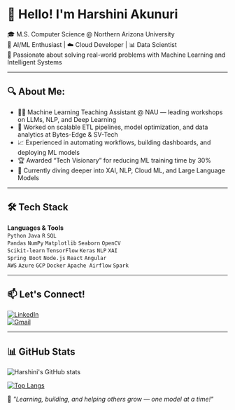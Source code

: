 # 👋 Hello! I'm Harshini Akunuri

🎓 M.S. Computer Science @ Northern Arizona University  
🧠 AI/ML Enthusiast | ☁️ Cloud Developer | 📊 Data Scientist  
💬 Passionate about solving real-world problems with Machine Learning and Intelligent Systems  

---

## 🔍 About Me:
- 👩‍🏫 Machine Learning Teaching Assistant @ NAU — leading workshops on LLMs, NLP, and Deep Learning
- 🤖 Worked on scalable ETL pipelines, model optimization, and data analytics at Bytes-Edge & SV-Tech
- 📈 Experienced in automating workflows, building dashboards, and deploying ML models
- 🏆 Awarded “Tech Visionary” for reducing ML training time by 30%
- 🌱 Currently diving deeper into XAI, NLP, Cloud ML, and Large Language Models

---

## 🛠️ Tech Stack

**Languages & Tools**  
`Python` `Java` `R` `SQL`  
`Pandas` `NumPy` `Matplotlib` `Seaborn` `OpenCV`  
`Scikit-learn` `TensorFlow` `Keras` `NLP` `XAI`  
`Spring Boot` `Node.js` `React` `Angular`  
`AWS` `Azure` `GCP` `Docker` `Apache Airflow` `Spark`

---

## 📫 Let's Connect!
[![LinkedIn](https://img.shields.io/badge/LinkedIn-blue?style=for-the-badge&logo=linkedin)](https://linkedin.com/in/harshini-akunuri)  
[![Gmail](https://img.shields.io/badge/Gmail-red?style=for-the-badge&logo=gmail)](mailto:harshiniakunuri59@gmail.com)

---

## 📊 GitHub Stats
![Harshini's GitHub stats](https://github-readme-stats.vercel.app/api?username=ha723-web&show_icons=true&theme=radical)

[![Top Langs](https://github-readme-stats.vercel.app/api/top-langs/?username=ha723-web&layout=compact&theme=radical)](https://github.com/ha723-web)



🌟 *"Learning, building, and helping others grow — one model at a time!"*
